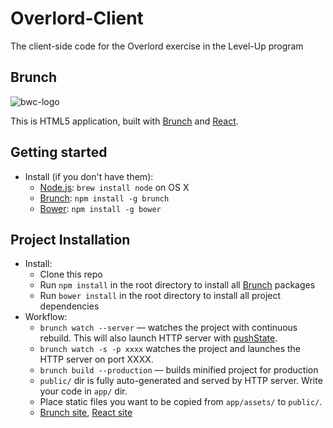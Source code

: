 # Overlord-Client
The client-side code for the Overlord exercise in the Level-Up program

## Brunch
![bwc-logo](http://brunch.io/images/svg/brunch.svg)

This is HTML5 application, built with
[Brunch](http://brunch.io) and [React](http://facebook.github.io/react/).

## Getting started
* Install (if you don't have them):
    * [Node.js](http://nodejs.org): `brew install node` on OS X
    * [Brunch](http://brunch.io): `npm install -g brunch`
    * [Bower](http://bower.io): `npm install -g bower`

## Project Installation
* Install:
    * Clone this repo
    * Run `npm install` in the root directory to install all [Brunch](http://brunch.io) packages
    * Run `bower install` in the root directory to install all project dependencies
* Workflow:
    * `brunch watch --server` — watches the project with continuous rebuild. This will also launch HTTP server with [pushState](https://developer.mozilla.org/en-US/docs/Web/Guide/API/DOM/Manipulating_the_browser_history).
    * `brunch watch -s -p xxxx` watches the project and launches the HTTP server on port XXXX.
    * `brunch build --production` — builds minified project for production
    * `public/` dir is fully auto-generated and served by HTTP server.  Write your code in `app/` dir.
    * Place static files you want to be copied from `app/assets/` to `public/`.
    * [Brunch site](http://brunch.io), [React site](http://facebook.github.io/react/)
